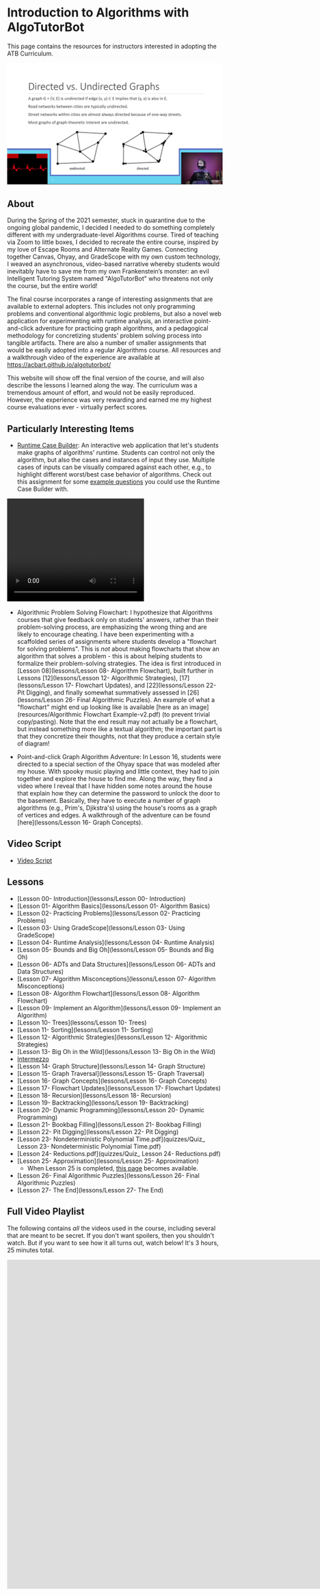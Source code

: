 ---
---

# Introduction to Algorithms with AlgoTutorBot

This page contains the resources for instructors interested in adopting the ATB Curriculum.

![Screenshot from Lesson 16, where AlgoTutorBot has tied up Dr. Bart and is lecturing about Graph Structures](resources/algotutorbot.png)

## About

During the Spring of the 2021 semester, stuck in quarantine due to the ongoing global
pandemic, I decided I needed to do something completely different with my undergraduate-level
Algorithms course. Tired of teaching via Zoom to little boxes, I decided to recreate the entire
course, inspired by my love of Escape Rooms and Alternate Reality Games. Connecting
together Canvas, Ohyay, and GradeScope with my own custom technology, I weaved an
asynchronous, video-based narrative whereby students would inevitably have to save me from
my own Frankenstein’s monster: an evil Intelligent Tutoring System named "AlgoTutorBot" who
threatens not only the course, but the entire world!

The final course incorporates a range of interesting assignments that are available to external
adopters. This includes not only programming problems and conventional algorithmic logic
problems, but also a novel web application for experimenting with runtime analysis, an
interactive point-and-click adventure for practicing graph algorithms, and a pedagogical
methodology for concretizing students' problem solving process into tangible artifacts. There are
also a number of smaller assignments that would be easily adopted into a regular Algorithms
course. All resources and a walkthrough video of the experience are available at
https://acbart.github.io/algotutorbot/

This website will show off the final version of the course, and will also describe the lessons I
learned along the way. The curriculum was a tremendous amount of effort, and would not be
easily reproduced. However, the experience was very rewarding and earned me my highest
course evaluations ever - virtually perfect scores.

## Particularly Interesting Items

* [Runtime Case Builder](https://acbart.github.io/runtime-case-builder/?preload=RCB_find_with_break_dynamic.json): An interactive web application that let's students make graphs of algorithms' runtime. Students can control not only the algorithm, but also the cases and instances of input they use. Multiple cases of inputs can be visually compared against each other, e.g., to highlight different worst/best case behavior of algorithms. Check out this assignment for some [example questions](https://docs.google.com/document/d/1bxph3XW2O2fmrgDw7DmTnJzYo58CzZvorQG0eWJ8hks/edit?usp=sharing) you could use the Runtime Case Builder with. 

<video width="320" height="240" autoplay controls loop><source src="/algotutorbot/resources/2022-01-05 16-27-06.mp4" type="video/mp4">Your browser does not support the video tag.</video>

* Algorithmic Problem Solving Flowchart: I hypothesize that Algorithms courses that give feedback only on students' answers, rather than their problem-solving process, are emphasizing the wrong thing and are likely to encourage cheating. I have been experimenting with a scaffolded series of assignments where students develop a "flowchart for solving problems". This is *not* about making flowcharts that show an algorithm that solves a problem - this is about helping students to formalize their problem-solving strategies. The idea is first introduced in [Lesson 08](lessons/Lesson 08- Algorithm Flowchart), built further in Lessons [12](lessons/Lesson 12- Algorithmic Strategies), [17](lessons/Lesson 17- Flowchart Updates), and [22](lessons/Lesson 22- Pit Digging), and finally somewhat summatively assessed in [26](lessons/Lesson 26- Final Algorithmic Puzzles). An example of what a "flowchart" might end up looking like is available [here as an image](resources/Algorithmic Flowchart Example-v2.pdf) (to prevent trivial copy/pasting). Note that the end result may not actually be a flowchart, but instead something more like a textual algorithm; the important part is that they concretize their thoughts, not that they produce a certain style of diagram!



* Point-and-click Graph Algorithm Adventure: In Lesson 16, students were directed to a special section of the Ohyay space that was modeled after my house. With spooky music playing and little context, they had to join together and explore the house to find me. Along the way, they find a video where I reveal that I have hidden some notes around the house that explain how they can determine the password to unlock the door to the basement. Basically, they have to execute a number of graph algorithms (e.g., Prim's, Djikstra's) using the house's rooms as a graph of vertices and edges. A walkthrough of the adventure can be found [here](lessons/Lesson 16- Graph Concepts).



## Video Script

* [Video Script](script)

## Lessons

* [Lesson 00- Introduction](lessons/Lesson 00- Introduction)
* [Lesson 01- Algorithm Basics](lessons/Lesson 01- Algorithm Basics)           
* [Lesson 02- Practicing Problems](lessons/Lesson 02- Practicing Problems)        
* [Lesson 03- Using GradeScope](lessons/Lesson 03- Using GradeScope)           
* [Lesson 04- Runtime Analysis](lessons/Lesson 04- Runtime Analysis)           
* [Lesson 05- Bounds and Big Oh](lessons/Lesson 05- Bounds and Big Oh)          
* [Lesson 06- ADTs and Data Structures](lessons/Lesson 06- ADTs and Data Structures)   
* [Lesson 07- Algorithm Misconceptions](lessons/Lesson 07- Algorithm Misconceptions)   
* [Lesson 08- Algorithm Flowchart](lessons/Lesson 08- Algorithm Flowchart)        
* [Lesson 09- Implement an Algorithm](lessons/Lesson 09- Implement an Algorithm)     
* [Lesson 10- Trees](lessons/Lesson 10- Trees)                      
* [Lesson 11- Sorting](lessons/Lesson 11- Sorting)                    
* [Lesson 12- Algorithmic Strategies](lessons/Lesson 12- Algorithmic Strategies)     
* [Lesson 13- Big Oh in the Wild](lessons/Lesson 13- Big Oh in the Wild)
* [Intermezzo](lessons/Intermezzo)       
* [Lesson 14- Graph Structure](lessons/Lesson 14- Graph Structure)           
* [Lesson 15- Graph Traversal](lessons/Lesson 15- Graph Traversal)
* [Lesson 16- Graph Concepts](lessons/Lesson 16- Graph Concepts)            
* [Lesson 17- Flowchart Updates](lessons/Lesson 17- Flowchart Updates)          
* [Lesson 18- Recursion](lessons/Lesson 18- Recursion)                  
* [Lesson 19- Backtracking](lessons/Lesson 19- Backtracking)               
* [Lesson 20- Dynamic Programming](lessons/Lesson 20- Dynamic Programming)        
* [Lesson 21- Bookbag Filling](lessons/Lesson 21- Bookbag Filling)            
* [Lesson 22- Pit Digging](lessons/Lesson 22- Pit Digging)
* [Lesson 23- Nondeterministic Polynomial Time.pdf](quizzes/Quiz_ Lesson 23- Nondeterministic Polynomial Time.pdf)
* [Lesson 24- Reductions.pdf](quizzes/Quiz_ Lesson 24- Reductions.pdf)
* [Lesson 25- Approximation](lessons/Lesson 25- Approximation)              
    * When Lesson 25 is completed, [this page](https://acbart.github.io/endless-algo-runner/) becomes available.
* [Lesson 26- Final Algorithmic Puzzles](lessons/Lesson 26- Final Algorithmic Puzzles)  
* [Lesson 27- The End](lessons/Lesson 27- The End)                    

## Full Video Playlist

The following contains *all* the videos used in the course, including several that are meant to be secret. If you don't want spoilers, then you shouldn't watch. But if you want to see how it all turns out, watch below! It's 3 hours, 25 minutes total.

<iframe width="1904" height="768" src="https://www.youtube.com/embed/jFDxhB0gtZQ?list=PL4lj9_lkgXTMlEKffSifwms8iYJKjTITH" title="YouTube video player" frameborder="0" allow="accelerometer; autoplay; clipboard-write; encrypted-media; gyroscope; picture-in-picture" allowfullscreen></iframe>

